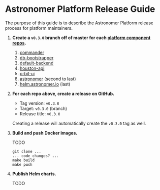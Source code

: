 # Astronomer Platform Release Guide

The purpose of this guide is to describe the Astronomer Platform release process for platform maintainers.

1. **Create a `v0.3.0` branch off of master for each [platform component repos](https://github.com/astronomerio/astronomer/tree/master/docker/platform).**

	1. [commander](https://github.com/astronomerio/commander)
	1. [db-bootstrapper](https://github.com/astronomerio/db-bootstrapper)
	1. [default-backend](https://github.com/astronomerio/default-backend)
	1. [houston-api](https://github.com/astronomerio/houston-api)
	1. [orbit-ui](https://github.com/astronomerio/orbit-ui)
	1. [astronomer](https://github.com/astronomerio/astronomer) (second to last)
	1. [helm.astronomer.io](https://github.com/astronomerio/helm.astronomer.io) (last)

1. **For each repo above, create a release on GitHub.**

	- Tag version: `v0.3.0`
	- Target: `v0.3.0` (branch)
	- Release title: `v0.3.0`

	Creating a release will automatically create the `v0.3.0` tag as well.

1. **Build and push Docker images.**

	TODO

	```shell
	git clone ...
	... code changes? ...
	make build
	make push
	```

1. **Publish Helm charts.**

	TODO

